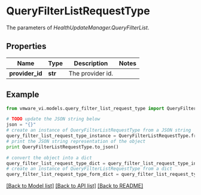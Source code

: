 # QueryFilterListRequestType

The parameters of *HealthUpdateManager.QueryFilterList*. 

## Properties
Name | Type | Description | Notes
------------ | ------------- | ------------- | -------------
**provider_id** | **str** | The provider id.  | 

## Example

```python
from vmware_vi.models.query_filter_list_request_type import QueryFilterListRequestType

# TODO update the JSON string below
json = "{}"
# create an instance of QueryFilterListRequestType from a JSON string
query_filter_list_request_type_instance = QueryFilterListRequestType.from_json(json)
# print the JSON string representation of the object
print QueryFilterListRequestType.to_json()

# convert the object into a dict
query_filter_list_request_type_dict = query_filter_list_request_type_instance.to_dict()
# create an instance of QueryFilterListRequestType from a dict
query_filter_list_request_type_form_dict = query_filter_list_request_type.from_dict(query_filter_list_request_type_dict)
```
[[Back to Model list]](../README.md#documentation-for-models) [[Back to API list]](../README.md#documentation-for-api-endpoints) [[Back to README]](../README.md)


